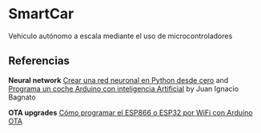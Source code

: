 # SmartCar
Vehículo autónomo a escala mediante el uso de microcontroladores

## 

## Referencias
**Neural network**
[Crear una red neuronal en Python desde cero](https://www.aprendemachinelearning.com/crear-una-red-neuronal-en-python-desde-cero/) and [Programa un coche Arduino con inteligencia Artificial](https://www.aprendemachinelearning.com/programa-un-coche-arduino-con-inteligencia-artificial/) by Juan Ignacio Bagnato

**OTA upgrades**
[Cómo programar el ESP866 o ESP32 por WiFi con Arduino OTA](https://www.luisllamas.es/como-programar-el-esp8266-por-wifi-con-arduino-ota/)

